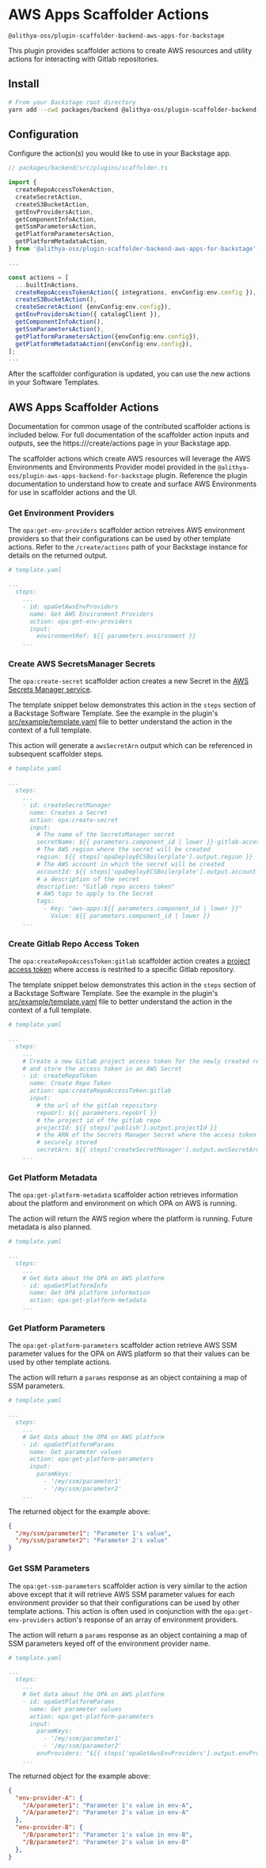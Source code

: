 <!-- 
Copyright Amazon.com, Inc. or its affiliates. All Rights Reserved.
SPDX-License-Identifier: Apache-2.0 
-->

# AWS Apps Scaffolder Actions

`@alithya-oss/plugin-scaffolder-backend-aws-apps-for-backstage`

This plugin provides scaffolder actions to create AWS resources and utility actions for interacting with Gitlab repositories.

## Install

```sh
# From your Backstage root directory
yarn add --cwd packages/backend @alithya-oss/plugin-scaffolder-backend-aws-apps-for-backstage@0.2.0
```

## Configuration

Configure the action(s) you would like to use in your Backstage app.

```ts
// packages/backend/src/plugins/scaffolder.ts

import {
  createRepoAccessTokenAction,
  createSecretAction,
  createS3BucketAction,
  getEnvProvidersAction,
  getComponentInfoAction,
  getSsmParametersAction,
  getPlatformParametersAction,
  getPlatformMetadataAction,
} from '@alithya-oss/plugin-scaffolder-backend-aws-apps-for-backstage';

...

const actions = [
  ...builtInActions,
  createRepoAccessTokenAction({ integrations, envConfig:env.config }),
  createS3BucketAction(),
  createSecretAction( {envConfig:env.config}),
  getEnvProvidersAction({ catalogClient }),
  getComponentInfoAction(),
  getSsmParametersAction(),
  getPlatformParametersAction({envConfig:env.config}),
  getPlatformMetadataAction({envConfig:env.config}),
];
...
```
After the scaffolder configuration is updated, you can use the new actions in your Software Templates.

## AWS Apps Scaffolder Actions

Documentation for common usage of the contributed scaffolder actions is included below.
For full documentation of the scaffolder action inputs and outputs, see the https://<your backstage app>/create/actions page in your Backstage app.

The scaffolder actions which create AWS resources will leverage the AWS Environments and Environments Provider model provided in the `@alithya-oss/plugin-aws-apps-backend-for-backstage` plugin.
Reference the plugin documentation to understand how to create and surface AWS Environments for use in scaffolder actions and the UI.

### Get Environment Providers

The `opa:get-env-providers` scaffolder action retreives AWS environment providers so that their configurations can be used by other template actions.  Refer to the `/create/actions` path of your Backstage instance for details on the returned output.

```yaml
# template.yaml

...
  steps:
    ...
    - id: opaGetAwsEnvProviders
      name: Get AWS Environment Providers
      action: opa:get-env-providers
      input:
        environmentRef: ${{ parameters.environment }}
    ...

```

### Create AWS SecretsManager Secrets

The `opa:create-secret` scaffolder action creates a new Secret in the [AWS Secrets Manager service](https://aws.amazon.com/secrets-manager/).  

The template snippet below demonstrates this action in the `steps` section of a Backstage Software Template.  See the example in the plugin's [src/example/template.yaml][example_template] file to better understand the action in the context of a full template.

This action will generate a `awsSecretArn` output which can be referenced in subsequent scaffolder steps.

```yaml
# template.yaml

...
  steps:
    ...
    - id: createSecretManager
      name: Creates a Secret
      action: opa:create-secret
      input:
        # The name of the SecretsManager secret
        secretName: ${{ parameters.component_id | lower }}-gitlab-access-token
        # The AWS region where the secret will be created
        region: ${{ steps['opaDeployECSBoilerplate'].output.region }}
        # The AWS account in which the secret will be created
        accountId: ${{ steps['opaDeployECSBoilerplate'].output.account }}
        # a description of the secret
        description: "Gitlab repo access token"
        # AWS tags to apply to the Secret
        tags:
          - Key: "aws-apps:${{ parameters.component_id | lower }}"
            Value: ${{ parameters.component_id | lower }}
    ...

```

### Create Gitlab Repo Access Token

The `opa:createRepoAccessToken:gitlab` scaffolder action creates a [project access token][gitlab_pat] where access is restrited to a specific Gitlab repository.  

The template snippet below demonstrates this action in the `steps` section of a Backstage Software Template.  See the example in the plugin's [src/example/template.yaml][example_template] file to better understand the action in the context of a full template.

```yaml
# template.yaml

...
  steps:
    ...
    # Create a new Gitlab project access token for the newly created repo
    # and store the access token in an AWS Secret
    - id: createRepoToken
      name: Create Repo Token
      action: opa:createRepoAccessToken:gitlab
      input:
        # the url of the gitlab repository
        repoUrl: ${{ parameters.repoUrl }}
        # the project id of the gitlab repo
        projectId: ${{ steps['publish'].output.projectId }}
        # the ARN of the Secrets Manager Secret where the access token should be 
        # securely stored
        secretArn: ${{ steps['createSecretManager'].output.awsSecretArn }}
    ...

```

### Get Platform Metadata

The `opa:get-platform-metadata` scaffolder action retrieves information about the platform and environment on which OPA on AWS is running.  

The action will return the AWS region where the platform is running.  Future metadata is also planned.

```yaml
# template.yaml

...
  steps:
    ...
    # Get data about the OPA on AWS platform
    - id: opaGetPlatformInfo
      name: Get OPA platform information
      action: opa:get-platform-metadata
    ...

```

### Get Platform Parameters

The `opa:get-platform-parameters` scaffolder action retrieve AWS SSM parameter values for the OPA on AWS platform so that their values can be used by other template actions.

The action will return a `params` response as an object containing a map of SSM parameters.

```yaml
# template.yaml

...
  steps:
    ...
    # Get data about the OPA on AWS platform
    - id: opaGetPlatformParams
      name: Get parameter values
      action: opa:get-platform-parameters
      input:
        paramKeys:
          - '/my/ssm/parameter1'
          - '/my/ssm/parameter2'
    ...

```
The returned object for the example above:
```json
{
  "/my/ssm/parameter1": "Parameter 1's value",
  "/my/ssm/parameter2": "Parameter 2's value"
}
```

### Get SSM Parameters

The `opa:get-ssm-parameters` scaffolder action is very similar to the action above except that it will retrieve AWS SSM parameter values for each environment provider so that their configurations can be used by other template actions.  This action is often used in conjunction with the `opa:get-env-providers` action's response of an array of environment providers.

The action will return a `params` response as an object containing a map of SSM parameters keyed off of the environment provider name.

```yaml
# template.yaml

...
  steps:
    ...
    # Get data about the OPA on AWS platform
    - id: opaGetPlatformParams
      name: Get parameter values
      action: opa:get-platform-parameters
      input:
        paramKeys:
          - '/my/ssm/parameter1'
          - '/my/ssm/parameter2'
        envProviders: "${{ steps['opaGetAwsEnvProviders'].output.envProviders }}",
    ...

```
The returned object for the example above:
```json
{
  "env-provider-A": {
    "/A/parameter1": "Parameter 1's value in env-A",
    "/A/parameter2": "Parameter 2's value in env-A"
  },
  "env-provider-B": {
    "/B/parameter1": "Parameter 1's value in env-B",
    "/B/parameter2": "Parameter 2's value in env-B"
  },
}
```


<!-- link definitions -->
[gitlab_pat]: https://docs.gitlab.com/ee/user/project/settings/project_access_tokens.html 'Gitlab Project Access Tokens'
[example_template]: src/example/template.yaml
